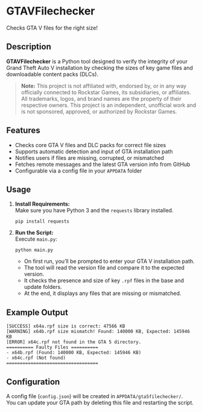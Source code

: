 # GTAVFilechecker

Checks GTA V files for the right size!

## Description

**GTAVFilechecker** is a Python tool designed to verify the integrity of your Grand Theft Auto V installation by checking the sizes of key game files and downloadable content packs (DLCs). 

> **Note:** This project is not affiliated with, endorsed by, or in any way officially connected to Rockstar Games, its subsidiaries, or affiliates. All trademarks, logos, and brand names are the property of their respective owners. This project is an independent, unofficial work and is not sponsored, approved, or authorized by Rockstar Games.

## Features

- Checks core GTA V files and DLC packs for correct file sizes
- Supports automatic detection and input of GTA installation path
- Notifies users if files are missing, corrupted, or mismatched
- Fetches remote messages and the latest GTA version info from GitHub
- Configurable via a config file in your `APPDATA` folder

## Usage

1. **Install Requirements:**  
   Make sure you have Python 3 and the `requests` library installed.
   ```
   pip install requests
   ```

2. **Run the Script:**  
   Execute `main.py`:
   ```
   python main.py
   ```
   - On first run, you’ll be prompted to enter your GTA V installation path.
   - The tool will read the version file and compare it to the expected version.
   - It checks the presence and size of key `.rpf` files in the base and update folders.
   - At the end, it displays any files that are missing or mismatched.

## Example Output

```
[SUCCESS] x64a.rpf size is correct: 47566 KB
[WARNING] x64b.rpf size mismatch! Found: 140000 KB, Expected: 145946 KB
[ERROR] x64c.rpf not found in the GTA 5 directory.
========== Faulty Files ==========
- x64b.rpf (Found: 140000 KB, Expected: 145946 KB)
- x64c.rpf (Not found)
==================================
```

## Configuration

A config file (`config.json`) will be created in `APPDATA/gta5filechecker/`.  
You can update your GTA path by deleting this file and restarting the script.


